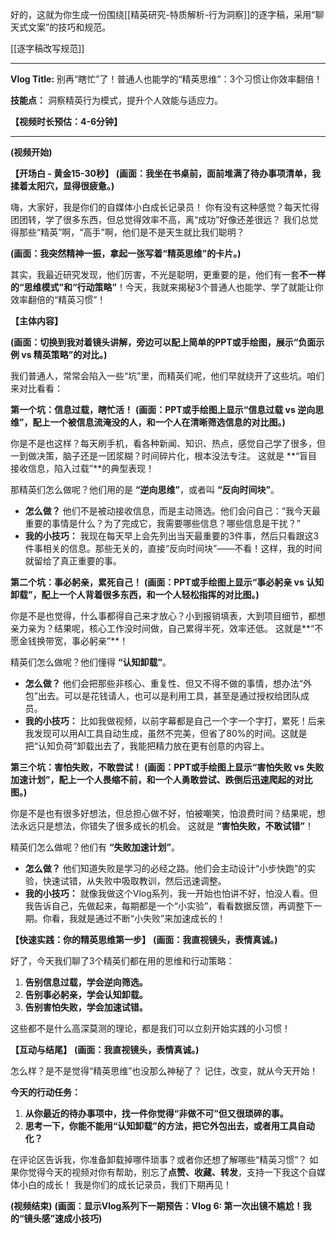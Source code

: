 好的，这就为你生成一份围绕[[精英研究-特质解析-行为洞察]]的逐字稿，采用“聊天式文案”的技巧和规范。


[[逐字稿改写规范]]

---

**Vlog Title:** 别再“瞎忙”了！普通人也能学的“精英思维”：3个习惯让你效率翻倍！

**技能点：** 洞察精英行为模式，提升个人效能与适应力。

**【视频时长预估：4-6分钟】**

---

**(视频开始)**

**【开场白 - 黄金15-30秒】**
**(画面：我坐在书桌前，面前堆满了待办事项清单，我揉着太阳穴，显得很疲惫。)**

嗨，大家好，我是你们的自媒体小白成长记录员！
你有没有这种感觉？每天忙得团团转，学了很多东西，但总觉得效率不高，离“成功”好像还差很远？
我们总觉得那些“精英”啊，“高手”啊，他们是不是天生就比我们聪明？

**(画面：我突然精神一振，拿起一张写着“精英思维”的卡片。)**

其实，我最近研究发现，他们厉害，不光是聪明，更重要的是，他们有一套**不一样的“思维模式”和“行动策略”**！今天，我就来揭秘3个普通人也能学、学了就能让你效率翻倍的“精英习惯”！

**【主体内容】**

**(画面：切换到我对着镜头讲解，旁边可以配上简单的PPT或手绘图，展示“负面示例 vs 精英策略”的对比。)**

我们普通人，常常会陷入一些“坑”里，而精英们呢，他们早就绕开了这些坑。咱们来对比看看：

**第一个坑：信息过载，瞎忙活！**
**(画面：PPT或手绘图上显示“信息过载 vs 逆向思维”，配上一个被信息流淹没的人，和一个人在清晰筛选信息的对比图。)**

你是不是也这样？每天刷手机，看各种新闻、知识、热点，感觉自己学了很多，但一到做决策，脑子还是一团浆糊？时间碎片化，根本没法专注。
这就是 **“盲目接收信息，陷入过载”**的典型表现！

那精英们怎么做呢？他们用的是 **“逆向思维”**，或者叫 **“反向时间块”**。
*   **怎么做？** 他们不是被动接收信息，而是主动筛选。他们会问自己：“我今天最重要的事情是什么？为了完成它，我需要哪些信息？哪些信息是干扰？”
*   **我的小技巧：** 我现在每天早上会先列出当天最重要的3件事，然后只看跟这3件事相关的信息。那些无关的，直接“反向时间块”——不看！这样，我的时间就留给了真正重要的事。

**第二个坑：事必躬亲，累死自己！**
**(画面：PPT或手绘图上显示“事必躬亲 vs 认知卸载”，配上一个人背着很多东西，和一个人轻松指挥的对比图。)**

你是不是也觉得，什么事都得自己来才放心？小到报销填表，大到项目细节，都想亲力亲为？结果呢，核心工作没时间做，自己累得半死，效率还低。
这就是**“不愿金钱换带宽，事必躬亲”**！

精英们怎么做呢？他们懂得 **“认知卸载”**。
*   **怎么做？** 他们会把那些非核心、重复性、但又不得不做的事情，想办法“外包”出去。可以是花钱请人，也可以是利用工具，甚至是通过授权给团队成员。
*   **我的小技巧：** 比如我做视频，以前字幕都是自己一个字一个字打，累死！后来我发现可以用AI工具自动生成，虽然不完美，但省了80%的时间。这就是把“认知负荷”卸载出去了，我能把精力放在更有创意的内容上。

**第三个坑：害怕失败，不敢尝试！**
**(画面：PPT或手绘图上显示“害怕失败 vs 失败加速计划”，配上一个人畏缩不前，和一个人勇敢尝试、跌倒后迅速爬起的对比图。)**

你是不是也有很多好想法，但总担心做不好，怕被嘲笑，怕浪费时间？结果呢，想法永远只是想法，你错失了很多成长的机会。
这就是 **“害怕失败，不敢试错”**！

精英们怎么做呢？他们有 **“失败加速计划”**。
*   **怎么做？** 他们知道失败是学习的必经之路。他们会主动设计“小步快跑”的实验，快速试错，从失败中吸取教训，然后迅速调整。
*   **我的小技巧：** 就像我做这个Vlog系列，我一开始也怕讲不好，怕没人看。但我告诉自己，先做起来，每期都是一个“小实验”，看看数据反馈，再调整下一期。你看，我就是通过不断“小失败”来加速成长的！

**【快速实践：你的精英思维第一步】**
**(画面：我直视镜头，表情真诚。)**

好了，今天我们聊了3个精英们都在用的思维和行动策略：
1.  **告别信息过载，学会逆向筛选。**
2.  **告别事必躬亲，学会认知卸载。**
3.  **告别害怕失败，学会加速试错。**

这些都不是什么高深莫测的理论，都是我们可以立刻开始实践的小习惯！

**【互动与结尾】**
**(画面：我直视镜头，表情真诚。)**

怎么样？是不是觉得“精英思维”也没那么神秘了？
记住，改变，就从今天开始！

**今天的行动任务：**
1.  **从你最近的待办事项中，找一件你觉得“非做不可”但又很琐碎的事。**
2.  **思考一下，你能不能用“认知卸载”的方法，把它外包出去，或者用工具自动化？**

在评论区告诉我，你准备卸载掉哪件琐事？或者你还想了解哪些“精英习惯”？
如果你觉得今天的视频对你有帮助，别忘了**点赞、收藏、转发**，支持一下我这个自媒体小白的成长！
我是你们的成长记录员，我们下期再见！

**(视频结束)**
**(画面：显示Vlog系列下一期预告：Vlog 6: 第一次出镜不尴尬！我的“镜头感”速成小技巧)**